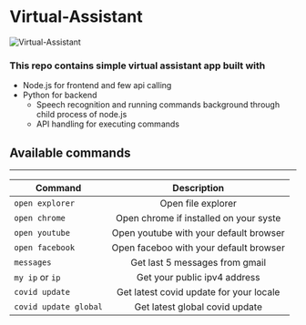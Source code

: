 # Virtual-Assistant
![Virtual-Assistant](https://lh3.googleusercontent.com/uZWelzVD7fkFW5Fsac9YsWy6OFmpeXaawNvqsbPyf7A-geW8f2FEIjR_OhvVasHy1d8KXvbzsq-FLbatv6aqTsLqpIP7EmBbpHB5X99m31B55nLb0q5YvdCaaGv1PHUvZ3650mFiDi4=w2400?source=screenshot.guru)
### This repo contains simple virtual assistant app built with
* Node.js for frontend and few api calling
* Python for backend 
    * Speech recognition and running commands background through child process of node.js
    * API handling for executing commands
    
## Available commands
---

| Command                   |                     Description                         |
| --------------------------|:-------------------------------------------------------:|
| ``open explorer``         |               Open file explorer                        |
| ``open chrome``           |      Open chrome if installed on your syste             |
| ``open youtube``          |      Open youtube with your default browser             |
| ``open facebook``         |       Open faceboo with your default browser            |
| ``messages``              |       Get last 5 messages from gmail                    |
| ``my ip`` or ``ip``       |       Get your public ipv4 address                      |
| ``covid update``          |       Get latest covid update for your locale           |
| ``covid update global``   |       Get latest global covid update                    |
